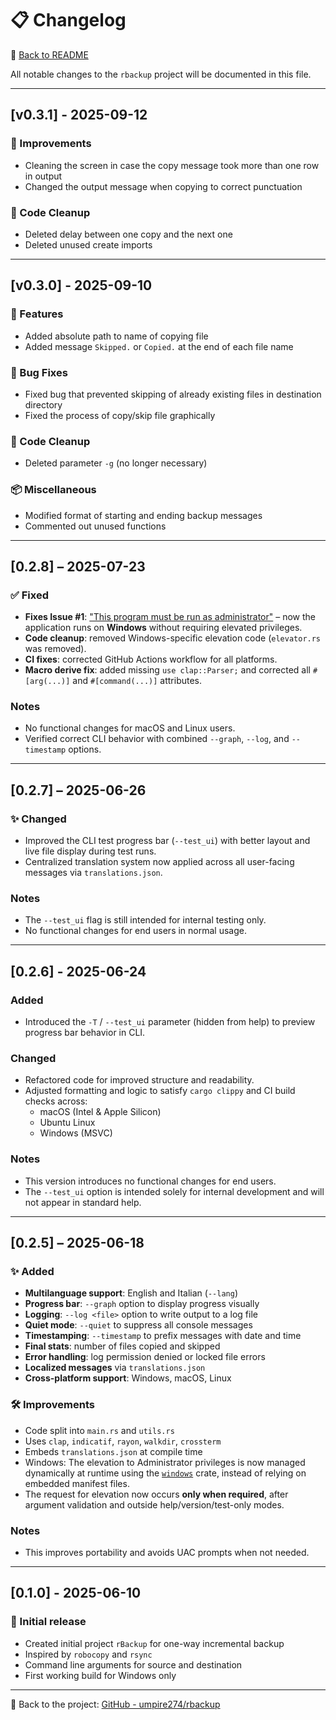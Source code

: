 # 📋 Changelog

📖 [Back to README](README.md)

All notable changes to the `rbackup` project will be documented in this file.

---

## [v0.3.1] - 2025-09-12

### 🚀 Improvements

- Cleaning the screen in case the copy message took more than one row in output
- Changed the output message when copying to correct punctuation 

### 🔧 Code Cleanup

- Deleted delay between one copy and the next one
- Deleted unused create imports

---

## [v0.3.0] - 2025-09-10

### 🚀 Features

- Added absolute path to name of copying file
- Added message `Skipped.` or `Copied.` at the end of each file name

### 🐛 Bug Fixes

- Fixed bug that prevented skipping of already existing files in destination directory
- Fixed the process of copy/skip file graphically

### 🔧 Code Cleanup

- Deleted parameter `-g` (no longer necessary)

### 📦 Miscellaneous

- Modified format of starting and ending backup messages
- Commented out unused functions

---

## [0.2.8] – 2025-07-23

### ✅ Fixed

- **Fixes Issue #1**: ["This program must be run as administrator"](https://github.com/umpire274/rBackup/issues/1) – now
  the application runs on **Windows** without requiring elevated privileges.
- **Code cleanup**: removed Windows-specific elevation code (`elevator.rs` was removed).
- **CI fixes**: corrected GitHub Actions workflow for all platforms.
- **Macro derive fix**: added missing `use clap::Parser;` and corrected all `#[arg(...)]` and `#[command(...)]`
  attributes.

### Notes

- No functional changes for macOS and Linux users.
- Verified correct CLI behavior with combined `--graph`, `--log`, and `--timestamp` options.

---
## [0.2.7] – 2025-06-26

### ✨ Changed

- Improved the CLI test progress bar (`--test_ui`) with better layout and live file display during test runs.
- Centralized translation system now applied across all user-facing messages via `translations.json`.

### Notes

- The `--test_ui` flag is still intended for internal testing only.
- No functional changes for end users in normal usage.

---

## [0.2.6] - 2025-06-24

### Added
- Introduced the `-T` / `--test_ui` parameter (hidden from help) to preview progress bar behavior in CLI.

### Changed
- Refactored code for improved structure and readability.
- Adjusted formatting and logic to satisfy `cargo clippy` and CI build checks across:
  - macOS (Intel & Apple Silicon)
  - Ubuntu Linux
  - Windows (MSVC)

### Notes
- This version introduces no functional changes for end users.
- The `--test_ui` option is intended solely for internal development and will not appear in standard help.

---

## [0.2.5] – 2025-06-18

### ✨ Added
- **Multilanguage support**: English and Italian (`--lang`)
- **Progress bar**: `--graph` option to display progress visually
- **Logging**: `--log <file>` option to write output to a log file
- **Quiet mode**: `--quiet` to suppress all console messages
- **Timestamping**: `--timestamp` to prefix messages with date and time
- **Final stats**: number of files copied and skipped
- **Error handling**: log permission denied or locked file errors
- **Localized messages** via `translations.json`
- **Cross-platform support**: Windows, macOS, Linux

### 🛠️ Improvements
- Code split into `main.rs` and `utils.rs`
- Uses `clap`, `indicatif`, `rayon`, `walkdir`, `crossterm`
- Embeds `translations.json` at compile time
- Windows: The elevation to Administrator privileges is now managed dynamically at runtime using the [`windows`](https://crates.io/crates/windows) crate, instead of relying on embedded manifest files.
- The request for elevation now occurs **only when required**, after argument validation and outside help/version/test-only modes.

### Notes
- This improves portability and avoids UAC prompts when not needed.

---

## [0.1.0] - 2025-06-10

### 🧱 Initial release
- Created initial project `rBackup` for one-way incremental backup
- Inspired by `robocopy` and `rsync`
- Command line arguments for source and destination
- First working build for Windows only

---

🔗 Back to the project: [GitHub - umpire274/rbackup](https://github.com/umpire274/rbackup)
